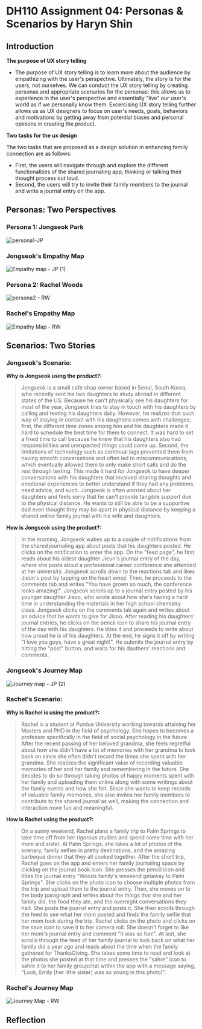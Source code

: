 # DH110 Assignment 04: Personas & Scenarios by Haryn Shin
## Introduction
**The purpose of UX story telling**
- The purpose of UX story telling is to learn more about the audience by empathizing with the user's perspective. Ultimately, the story is for the users, not ourselves. We can conduct the UX story telling by creating personas and appropriate scenarios for the personas; this allows us to experience in the user's perspective and essentially "live" our user's world as if we personally know them. Excercising UX story telling further allows us as UX designers to focus on user's needs, goals, behaviors and motivations by getting away from potential biases and personal opinions in creating the product. 

**Two tasks for the ux design**

The two tasks that are proposed as a design solution in enhancing family connection are as follows:
- First, the users will navigate through and explore the different functionalities of the shared journaling app, thinking or talking their thought process out loud.
- Second, the users will try to invite their family members to the journal and write a journal entry on the app.

## Personas: Two Perspectives
### Persona 1: Jongseok Park
![persona1-JP](https://user-images.githubusercontent.com/116034969/235377986-1cea7f4f-6b61-4b16-8c8d-be2795de657e.png)
### Jongseok's Empathy Map
![Empathy map - JP (1)](https://user-images.githubusercontent.com/116034969/235377993-d8b750c4-8c7a-4944-94f5-e9706de77963.png)

### Persona 2: Rachel Woods
![persona2 - RW](https://user-images.githubusercontent.com/116034969/235398239-b3382af0-9e38-400c-ae62-cb3dd0fbfe7c.png)

### Rachel's Empathy Map
![Empathy Map - RW](https://user-images.githubusercontent.com/116034969/235395868-692afbf7-a30d-4461-bf1c-1309d6e54a9e.png)
## Scenarios: Two Stories
### Jongseok's Scenario:
**Why is Jongseok using the product?:**
> Jongseok is a small cafe shop owner based in Seoul, South Korea, who recently sent his two daughters to study abroad in different states of the US. Because he can't physically see his daughters for most of the year, Jongseok tries to stay in touch with his daughters by calling and texting his daughters daily. However, he realizes that such way of staying in contact with his daughters comes with challenges; first, the different time zones among him and his daughters made it hard to schedule the best time for them to connect. It was hard to set a fixed time to call because he knew that his daughters also had responsibilities and unexpected things could come up. Second, the limitations of technology such as continual lags prevented them from having smooth conversations and often led to miscommunications, which eventually allowed them to only make short calls and do the rest through texting. This made it hard for Jongseok to have deeper conversations with his daughters that involved sharing thoughts and emotional experiences to better understand if they had any problems, need advice, and such. Jongseok is often worried about her daughters and feels sorry that he can't provide tangible support due to the physical distance. He wants to still be able to be a supportive dad even thought they may be apart in physical distance by keeping a shared online family journal with his wife and daughters.

**How is Jongseok using the product?:**
> In the morning, Jongseok wakes up to a couple of notifications from the shared journaling app about posts that his daughters posted. He clicks on the notification to enter the app. On the "feed page", he first reads about his oldest daughter Jieun's journal entry of the day, where she posts about a professional career conference she attended at her university. Jongseok scrolls down to the reactions tab and likes Jieun's post by tapping on the heart emoji. Then, he proceeds to the comments tab and writes "You have grown so much, the conference looks amazing!". Jongseok scrolls up to a journal entry posted by his younger daughter Jisoo, who wrote about how she's having a hard time in understanding the materials in her high school chemistry class. Jongseok clicks on the comments tab again and writes about an advice that he wants to give for Jisoo. After reading his daughters' journal entries, he clicks on the pencil icon to share his journal entry of the day with his daughters. He titles it and proceeds to write about how proud he is of his daughters. At the end, he signs it off by writing "I love you guys, have a great night!". He submits the journal entry by hitting the "post" button, and waits for his dauthers' reactions and comments.

### Jongseok's Journey Map
![Journey map - JP (2)](https://user-images.githubusercontent.com/116034969/235378064-9c00d70d-82e0-43ff-b341-a3a97be177ca.png)


### Rachel's Scenario:
**Why is Rachel is using the product?:**
> Rachel is a student at Purdue University working towards attaining her Masters and PHD in the field of psychology. She hopes to becomes a professor specifically in the field of social psychology in the future. After the recent passing of her beloved grandma, she feels regretful about how she didn't have a lot of memories with her grandma to look back on since she often didn't record the times she spent with her grandma. She realizes the significant value of recording valuable memories of her and her family and remembering in the future. She decides to do so through taking photos of happy moments spent with her family and uploading them online along with some writings about the family events and how she felt. Since she wants to keep records of valuable family memories, she also invites her family members to contribute to the shared journal as well, making the connection and interaction more fun and meaningful.

**How is Rachel using the product?:**
> On a sunny weekend, Rachel plans a family trip to Palm Springs to take time off from her rigorous studies and spend some time with her mom and sister. At Palm Springs, she takes a lot of photos of the scenary, family selfies in pretty destinations, and the amazing barbeque dinner that they all cooked together. After the short trip, Rachel goes on the app and enters her family journaling space by clicking on the journal book icon. She presses the pencil icon and titles the journal entry "Woods family's weekend getaway to Palm Springs". She clicks on the photo icon to choose multiple photos from the trip and upload them to the journal entry. Then, she moves on to the body paragraph and writes about the things that she and her family did, the food they ate, and the overnight conversations they had. She posts the journal entry and posts it. She then scrolls through the feed to see what her mom posted and finds the family selfie that her mom took during the trip. Rachel clicks on the photo and clicks on the save icon to save it to her camera roll. She doesn't forget to like her mom's journal entry and comment "It was so fun!". At last, she scrolls through the feed of her family journal to look back on what her family did a year ago and reads about the time when the family gathered for ThanksGiving. She takes some time to read and look at the photos she posted at that time and presses the "sahre" icon to sahre it to her family groupchat within the app with a message saying, "Look, Emily [her little sister] was so young in this photo!". 

### Rachel's Journey Map
![Journey Map - RW](https://user-images.githubusercontent.com/116034969/235394222-04051fb7-8304-4167-80ea-814413f67bd6.png)

## Reflection

